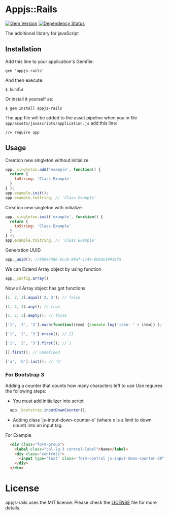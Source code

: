 # Appjs::Rails
[![Gem Version](https://badge.fury.io/rb/appjs-rails.png)](http://badge.fury.io/rb/appjs-rails)
[![Dependency Status](https://gemnasium.com/raglub/appjs-rails.png)](https://gemnasium.com/raglub/appjs-rails)

The additional library for javaScript

## Installation

Add this line to your application's Gemfile:

    gem 'appjs-rails'

And then execute:

    $ bundle

Or install it yourself as:

    $ gem install appjs-rails

The app file will be added to the asset pipeline when you in file ```app/assets/javascripts/application.js``` add this line:

```
//= require app
```

## Usage

Creation new singleton without initialize

```javascript
app._singleton.add('example', function() {
  return {
    toString: 'Class Example'
  }
} );
app.example.init();
app.example.toString; // 'Class Example'
```

Creation new singleton with initialize


```javascript
app._singleton.init('example', function() {
  return {
    toString: 'Class Example'
  }
} );
app.example.toString; // 'Class Example'
```

Generation UUID

```javascript
app._uuid(); //6b644386-6ccb-98af-1144-6b8de194387a
```

We can Extend Array object by using function

```javascript
app._config.array()
```

Now all Array object has got functions

```javascript
[1, 2, 3].equal('2, 3'); // false

[1, 2, 3].any(); // true

[1, 2, 3].empty(); // false

['1', '2', '3'].each(function(item) {console.log('item: ' + item)} );

['1', '2', '3'].erase(); // []

['1', '2', '3'].first(); // 1

[].first(); // undefined

['a', 'b'].last(); // 'b'

```

### For Bootstrap 3

Adding a counter that counts how many characters left to use
Use requires the following steps:

* You must add initializer into script

```javascript
  app._bootstrap.inputDownCounter();
```

* Adding class 'js-input-down-counter-x' (where x is a limit to down count) into an input tag.

For Example

```html
  <div class="form-group">
    <label class="col-lg-3 control-label">Name</label>
    <div class="controls">
      <input type='text' class='form-control js-input-down-counter-20" value='Example'>
    </div>
  </div>
```

# License

appjs-rails uses the MIT license. Please check the [LICENSE][] file for more details.

[license]: https://github.com/raglub/appjs-rails/blob/master/LICENSE
